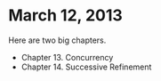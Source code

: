 # March 12, 2013

Here are two big chapters.

* Chapter 13. Concurrency
* Chapter 14. Successive Refinement
